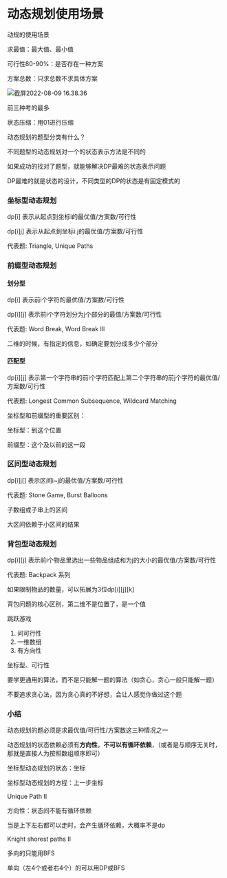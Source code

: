 # 动态规划使用场景



动规的使用场景



求最值：最大值、最小值

可行性80-90%：是否存在一种方案

方案总数：只求总数不求具体方案





![截屏2022-08-09 16.38.36](https://xingqiu-tuchuang-1256524210.cos.ap-shanghai.myqcloud.com/3978/%E6%88%AA%E5%B1%8F2022-08-09%2016.38.36.png)



前三种考的最多



状态压缩：用01进行压缩



动态规划的题型分类有什么？

不同题型的动态规划对一个的状态表示方法是不同的

如果成功的找对了题型，就能够解决DP最难的状态表示问题





DP最难的就是状态的设计，不同类型的DP的状态是有固定模式的





### 坐标型动态规划

dp[i] 表示从起点到坐标i的最优值/方案数/可行性

dp[i]j] 表示从起点到坐标i.j的最优值/方案数/可行性

代表题: Triangle, Unique Paths



### 前缀型动态规划

#### 划分型

dp[i] 表示前i个字符的最优值/方案数/可行性

dp\[i]\[j] 表示前i个字符划分为j个部分的最值/方案数/可行性

代表题: Word Break, Word Break Ill

二维的时候，有指定的信息，如确定要划分成多少个部分



#### 匹配型

dp\[i]\[j] 表示第一个字符串的前i个字符匹配上第二个字符串的前j个字符的最优值/方案数/可行性

代表题: Longest Common Subsequence, Wildcard Matching



坐标型和前缀型的重要区别：

坐标型：到这个位置

前缀型：这个及以前的这一段



### 区间型动态规划

dp\[i\]j[] 表示区间i~j的最优值/方案数/可行性

代表题: Stone Game, Burst Balloons

子数组或子串上的区间

大区间依赖于小区间的结果



### 背包型动态规划

dp\[i]\[j] 表示前i个物品里选出一些物品组成和为j的大小的最优值/方案数/可行性

代表题: Backpack 系列

如果限制物品的数量，可以拓展为3位dp\[i]\[j]\[k]

背包问题的核心区别，第二维不是位置了，是一个值



跳跃游戏

1. 问可行性
2. 一维数组
3. 有方向性

坐标型、可行性



要学更通用的算法，而不是只能解一题的算法（如贪心，贪心一般只能解一题）

不要追求贪心法，因为贪心真的不好想，会让人感觉你做过这个题



### 小结

动态规划的题必须是求最优值/可行性/方案数这三种情况之一

动态规划的状态依赖必须有**方向性**，**不可以有循环依赖**，（或者是与顺序无关时，那就是直接人为按照数组顺序即可）

坐标型动态规划的状态：坐标

坐标型动态规划的方程：上一步坐标



Unique Path II

方向性：状态间不能有循环依赖



当是上下左右都可以走时，会产生循环依赖，大概率不是dp



Knight shorest paths II

多向的只能用BFS

单向（左4个或者右4个）的可以用DP或BFS

